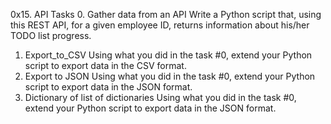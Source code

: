0x15. API
Tasks
0. Gather data from an API
Write a Python script that, using this REST API, for a given employee ID, returns information about his/her TODO list progress.
1. Export_to_CSV
Using what you did in the task #0, extend your Python script to export data in the CSV format.
2. Export to JSON
Using what you did in the task #0, extend your Python script to export data in the JSON format.
3. Dictionary of list of dictionaries
Using what you did in the task #0, extend your Python script to export data in the JSON format.